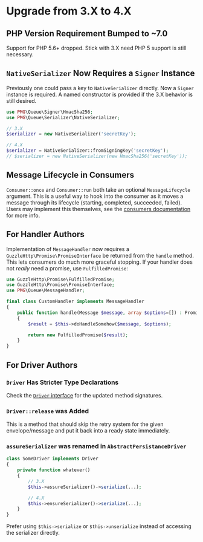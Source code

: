 # Upgrade from 3.X to 4.X

## PHP Version Requirement Bumped to ~7.0

Support for PHP 5.6+ dropped. Stick with 3.X need PHP 5 support is still
necessary.

## `NativeSerializer` Now Requires a `Signer` Instance

Previously one could pass a key to `NativeSerializer` directly. Now a `Signer`
instance is required. A named constructor is provided if the 3.X behavior is
still desired.

```php
use PMG\Queue\Signer\HmacSha256;
use PMG\Queue\Serializer\NativeSerializer;

// 3.X
$serializer = new NativeSerializer('secretKey');

// 4.X
$serializer = NativeSerializer::fromSigningKey('secretKey');
// $serializer = new NativeSerializer(new HmacSha256('secretKey'));
```

## Message Lifecycle in Consumers

`Consumer::once` and `Consumer::run` both take an optional `MessageLifecycle`
argument. This is a useful way to hook into the consumer as it moves a message
through its lifecycle (starting, completed, succeeded, failed). Users may
implement this themselves, see the [consumers documentation](http://pmg-queue.readthedocs.io/en/latest/consumers.html)
for more info.

## For Handler Authors

Implementation of `MessageHandler` now requires a `GuzzleHttp\Promise\PromiseInterface`
be returned from the `handle` method. This lets consumers do much more graceful
stopping. If your handler does not *really* need a promise, use `FulfilledPromise`:

```php
use GuzzleHttp\Promise\FulfilledPromise;
use GuzzleHttp\Promise\PromiseInterface;
use PMG\Queue\MessageHandler;

final class CustomHandler implements MessageHandler
{
    public function handle(Message $message, array $options=[]) : PromiseInterface
    {
        $result = $this->doHandleSomehow($message, $options);

        return new FulfilledPromise($result);
    }
}
```

## For Driver Authors

### `Driver` Has Stricter Type Declarations

Check the [`Driver` interface](https://github.com/AgencyPMG/Queue/blob/master/src/Driver.php)
for the updated method signatures.

### `Driver::release` was Added

This is a method that should skip the retry system for the given
envelope/message and put it back into a ready state immediately.

### `assureSerializer` was renamed in `AbstractPersistanceDriver`

```php
class SomeDriver implements Driver
{
    private function whatever()
    {
        // 3.X
        $this->assureSerializer()->serialize(...);

        // 4.X
        $this->ensureSerializer()->serialize(...);
    }
}
```

Prefer using `$this->serialize` or `$this->unserialize` instead of accessing the
serializer directly.
